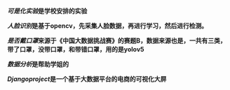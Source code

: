 ***可是化实验*是学校安排的实验**

***人脸识别*是基于opencv，先采集人脸数据，再进行学习，然后进行检测。**

***是否戴口罩*来源于《中国大数据挑战赛》的赛题B，数据来源也是，一共有三类，带了口罩，没带口罩，和带错口罩，用的是yolov5**

***数据分析*是帮助学姐的**


***Djangoproject*是一个基于大数据平台的电商的可视化大屏**

